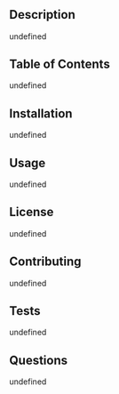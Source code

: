  # 
  ## Description
  undefined
  ## Table of Contents
  undefined
  ## Installation
  undefined
  ## Usage
  undefined
  ## License
  undefined
  ## Contributing
  undefined
  ## Tests
  undefined
  ## Questions
  undefined
